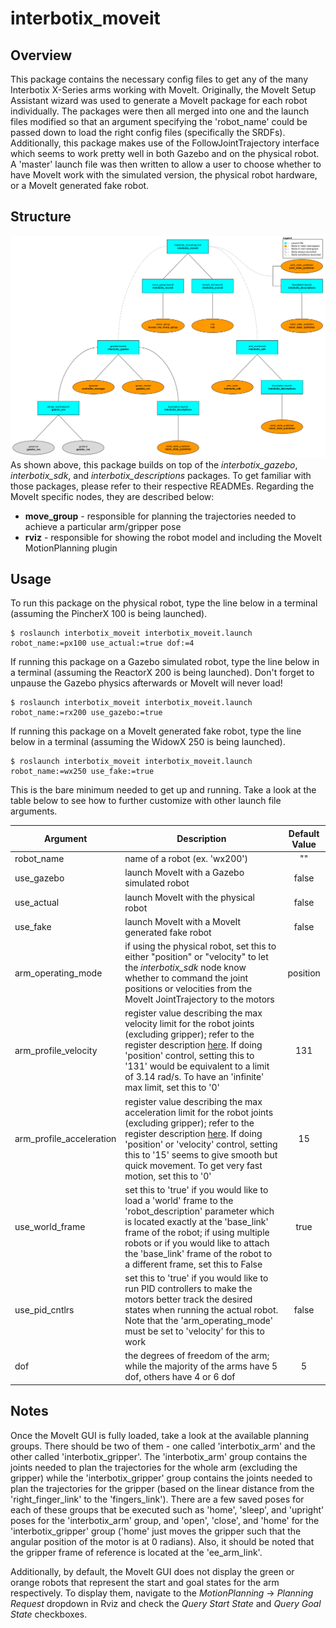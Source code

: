 # interbotix_moveit

## Overview
This package contains the necessary config files to get any of the many Interbotix X-Series arms working with MoveIt. Originally, the MoveIt Setup Assistant wizard was used to generate a MoveIt package for each robot individually. The packages were then all merged into one and the launch files modified so that an argument specifying the 'robot_name' could be passed down to load the right config files (specifically the SRDFs). Additionally, this package makes use of the FollowJointTrajectory interface which seems to work pretty well in both Gazebo and on the physical robot. A 'master' launch file was then written to allow a user to choose whether to have MoveIt work with the simulated version, the physical robot hardware, or a MoveIt generated fake robot.

## Structure
![moveit_flowchart](images/moveit_flowchart.png)
As shown above, this package builds on top of the *interbotix_gazebo*, *interbotix_sdk*, and *interbotix_descriptions* packages. To get familiar with those packages, please refer to their respective READMEs. Regarding the MoveIt specific nodes, they are described below:
- **move_group** - responsible for planning the trajectories needed to achieve a particular arm/gripper pose
- **rviz** - responsible for showing the robot model and including the MoveIt MotionPlanning plugin

## Usage
To run this package on the physical robot, type the line below in a terminal (assuming the PincherX 100 is being launched).
```
$ roslaunch interbotix_moveit interbotix_moveit.launch robot_name:=px100 use_actual:=true dof:=4
```
If running this package on a Gazebo simulated robot, type the line below in a terminal (assuming the ReactorX 200 is being launched). Don't forget to unpause the Gazebo physics afterwards or MoveIt will never load!
```
$ roslaunch interbotix_moveit interbotix_moveit.launch robot_name:=rx200 use_gazebo:=true
```
If running this package on a MoveIt generated fake robot, type the line below in a terminal (assuming the WidowX 250 is being launched).
```
$ roslaunch interbotix_moveit interbotix_moveit.launch robot_name:=wx250 use_fake:=true
```
This is the bare minimum needed to get up and running. Take a look at the table below to see how to further customize with other launch file arguments.

| Argument | Description | Default Value |
| -------- | ----------- | :-----------: |
| robot_name | name of a robot (ex. 'wx200') | "" |
| use_gazebo | launch MoveIt with a Gazebo simulated robot | false |
| use_actual | launch MoveIt with the physical robot | false |
| use_fake | launch MoveIt with a MoveIt generated fake robot | false |
| arm_operating_mode | if using the physical robot, set this to either "position" or "velocity" to let the *interbotix_sdk* node know whether to command the joint positions or velocities from the MoveIt JointTrajectory to the motors | position |
| arm_profile_velocity | register value describing the max velocity limit for the robot joints (excluding gripper); refer to the register description [here](http://emanual.robotis.com/docs/en/dxl/x/xm430-w350/#profile-velocity112). If doing 'position' control, setting this to '131' would be equivalent to a limit of 3.14 rad/s. To have an 'infinite' max limit, set this to '0' | 131 |
| arm_profile_acceleration | register value describing the max acceleration limit for the robot joints (excluding gripper); refer to the register description [here](http://emanual.robotis.com/docs/en/dxl/x/xm430-w350/#profile-acceleration108). If doing 'position' or 'velocity' control, setting this to '15' seems to give smooth but quick movement. To get very fast motion, set this to '0' | 15 |
| use_world_frame | set this to 'true' if you would like to load a 'world' frame to the 'robot_description' parameter which is located exactly at the 'base_link' frame of the robot; if using multiple robots or if you would like to attach the 'base_link' frame of the robot to a different frame, set this to False | true |  
| use_pid_cntlrs | set this to 'true' if you  would like to run PID controllers to make the motors better track the desired states when running the actual robot. Note that the 'arm_operating_mode' must be set to 'velocity' for this to work | false |
| dof | the degrees of freedom of the arm; while the majority of the arms have 5 dof, others have 4 or 6 dof | 5 |

## Notes
Once the MoveIt GUI is fully loaded, take a look at the available planning groups. There should be two of them - one called 'interbotix_arm' and the other called 'interbotix_gripper'. The 'interbotix_arm' group contains the joints needed to plan the trajectories for the whole arm (excluding the gripper) while the 'interbotix_gripper' group contains the joints needed to plan the trajectories for the gripper (based on the linear distance from the 'right_finger_link' to the 'fingers_link'). There are a few saved poses for each of these groups that be executed such as 'home', 'sleep', and 'upright' poses for the 'interbotix_arm' group, and 'open', 'close', and 'home' for the 'interbotix_gripper' group ('home' just moves the gripper such that the angular position of the motor is at 0 radians). Also, it should be noted that the gripper frame of reference is located at the 'ee_arm_link'.

Additionally, by default, the MoveIt GUI does not display the green or orange robots that represent the start and goal states for the arm respectively. To display them, navigate to the *MotionPlanning* -> *Planning Request* dropdown in Rviz and check the *Query Start State* and *Query Goal State* checkboxes.
